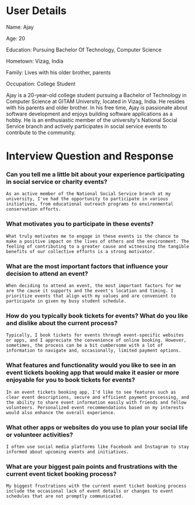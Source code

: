 # User Details

Name: Ajay

Age: 20

Education: Pursuing Bachelor Of Technology, Computer Science

Hometown: Vizag, India

Family: Lives with his older brother, parents

Occupation: College Student

Ajay is a 20-year-old college student pursuing a Bachelor of Technology in Computer Science at GITAM University, located in Vizag, India. He resides with his parents and older brother. In his free time, Ajay is passionate about software development and enjoys building software applications as a hobby. He is an enthusiastic member of the university's National Social Service branch and actively participates in social service events to contribute to the community.

# Interview Question and Response

### Can you tell me a little bit about your experience participating in social service or charity events?

```
As an active member of the National Social Service branch at my university, I've had the opportunity to participate in various initiatives, from educational outreach programs to environmental conservation efforts.
```

### What motivates you to participate in these events?

```
What truly motivates me to engage in these events is the chance to make a positive impact on the lives of others and the environment. The feeling of contributing to a greater cause and witnessing the tangible benefits of our collective efforts is a strong motivator.
```

### What are the most important factors that influence your decision to attend an event?

```
When deciding to attend an event, the most important factors for me are the cause it supports and the event's location and timing. I prioritize events that align with my values and are convenient to participate in given my busy student schedule.
```

### How do you typically book tickets for events? What do you like and dislike about the current process?

```
Typically, I book tickets for events through event-specific websites or apps, and I appreciate the convenience of online booking. However, sometimes, the process can be a bit cumbersome with a lot of information to navigate and, occasionally, limited payment options.
```

### What features and functionality would you like to see in an event tickets booking app that would make it easier or more enjoyable for you to book tickets for events?

```
In an event tickets booking app, I'd like to see features such as clear event descriptions, secure and efficient payment processing, and the ability to share event information easily with friends and fellow volunteers. Personalized event recommendations based on my interests would also enhance the overall experience.
```

### What other apps or websites do you use to plan your social life or volunteer activities?

```
I often use social media platforms like Facebook and Instagram to stay informed about upcoming events and initiatives.
```

### What are your biggest pain points and frustrations with the current event ticket booking process?

```
My biggest frustrations with the current event ticket booking process include the occasional lack of event details or changes to event schedules that are not promptly communicated.
```